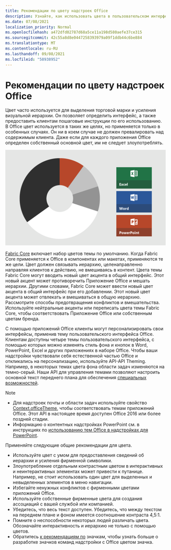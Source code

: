 ```yaml
---
title: Рекомендации по цвету надстроек Office
description: Узнайте, как использовать цвета в пользовательском интерфейсе Office надстройки.
ms.date: 07/08/2021
localization_priority: Normal
ms.openlocfilehash: a472dfd02787d68a5ce11a198d580aefe37ce315
ms.sourcegitcommit: 42c55a8d8e0447258393979a09f1ddb44c6be884
ms.translationtype: MT
ms.contentlocale: ru-RU
ms.lasthandoff: 09/08/2021
ms.locfileid: "58938952"
---
```

# <a name="color-guidelines-for-office-add-ins"></a>Рекомендации по цвету надстроек Office

Цвет часто используется для выделения торговой марки и усиления визуальной иерархии. Он позволяет определить интерфейс, а также предоставить клиентам пошаговые инструкции по его использованию. В Office цвет используется в таких же целях, но применяется только в особенных случаях. Он ни в коем случае не должен превалировать над содержимым клиента. Даже если для каждого приложения Office определен собственный основной цвет, им не следует злоупотреблять.

![Схема, показывающая цветовую схему для Office, Excel, Word и PowerPoint. Основными цветами для Office являются черный и белый, а второстепенные — светло-серый, темно-серый и оранжевый. Доминирующий цвет для Excel зеленый, Word — синий, а PowerPoint оранжевый.](../images/office-addins-color-schemes.png)

[Fabric Core](fabric-core.md) включает набор цветов темы по умолчанию. Когда Fabric Core применяется к Office в компонентах или макетах, применяются те же цели. Цвет должен связывать иерархию, целенаправленно направляя клиентов к действию, не вмешиваясь в контент. Цвета темы Fabric Core могут вводить новый цвет акцента в общий интерфейс. Этот новый акцент может противоречить Приложение Office и мешать иерархии. Другими словами, Fabric Core может ввести новый цвет акцента в общий интерфейс при его добавлении. Этот новый цвет акцента может отвлекать и вмешиваться в общую иерархию. Рассмотрите способы предотвращения конфликтов и вмешательства. Используйте нейтральные акценты или переписать цвета темы Fabric Core, чтобы соответствовать Приложение Office или собственным цветам бренда.

С помощью приложений Office клиенты могут персонализировать свои интерфейсы, применив тему пользовательского интерфейса Office. Клиентам доступны четыре темы пользовательского интерфейса, с помощью которых можно изменять стиль фона и кнопок в Word, PowerPoint, Excel и других приложениях в наборе Office. Чтобы ваши надстройки чувствовали себя естественной частью Office и откликались на персонализацию, используйте API-API Theming. Например, в некоторых темах цвета фона области задач изменяются на темно-серый. Наши API для управления темами позволяют настроить основной текст переднего плана для обеспечения [специальных возможностей](../design/accessibility-guidelines.md).

> [!NOTE]
>
> - Для надстроек почты и области задач используйте свойство [Context.officeTheme](/javascript/api/office/office.context), чтобы соответствовать темам приложений Office. Этот API в настоящее время доступен Office 2016 или более поздней стадии.
> - Информацию о контентных надстройках PowerPoint см. в инструкциях по [использованию тем Office в надстройках для PowerPoint](../powerpoint/use-document-themes-in-your-powerpoint-add-ins.md).

Применяйте следующие общие рекомендации для цвета.

- Используйте цвет с умом для предоставления сведений об иерархии и усиления фирменной символики.
- Злоупотребление отдельным контрастным цветом в интерактивных и неинтерактивных элементах может привести к путанице. Например, не стоит использовать один цвет для выделенных и невыделенных элементов в меню навигации.
- Избегайте ненужных конфликтов с фирменными цветами приложений Office.
- Используйте собственные фирменные цвета для создания ассоциаций с вашей службой или компанией.
- Убедитесь, что весь текст доступен. Убедитесь, что между текстом на переднем плане и фоном имеется соотношение контраста 4,5:1.
- Помните о неспособности некоторых людей различать цвета. Обозначайте интерактивность и иерархию не только с помощью цветов.
- Обратитесь [к рекомендациям по](../design/add-in-icons.md) значкам, чтобы узнать больше о разработке значков команд надстройки с Office цветом значка.
